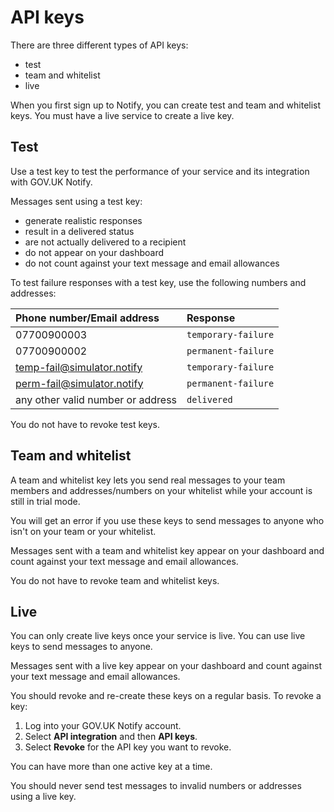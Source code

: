 # API keys

There are three different types of API keys:

- test
- team and whitelist
- live

When you first sign up to Notify, you can create test and team and whitelist keys. You must have a live service to create a live key.

## Test

Use a test key to test the performance of your service and its integration with GOV.UK Notify.

Messages sent using a test key:

- generate realistic responses
- result in a delivered status
- are not actually delivered to a recipient
- do not appear on your dashboard
- do not count against your text message and email allowances

To test failure responses with a test key, use the following numbers and addresses:

|Phone number/Email address|Response|
|:---|:---|
|07700900003|`temporary-failure`|
|07700900002|`permanent-failure`|
|temp-fail@simulator.notify|`temporary-failure`|
|perm-fail@simulator.notify|`permanent-failure`|
|any other valid number or address|`delivered`|

You do not have to revoke test keys.

## Team and whitelist

A team and whitelist key lets you send real messages to your team members and addresses/numbers on your whitelist while your account is still in trial mode.

You will get an error if you use these keys to send messages to anyone who isn't on your team or your whitelist.

Messages sent with a team and whitelist key appear on your dashboard and count against your text message and email allowances.

You do not have to revoke team and whitelist keys.

## Live

You can only create live keys once your service is live. You can use live keys to send messages to anyone.

Messages sent with a live key appear on your dashboard and count against your text message and email allowances.

You should revoke and re-create these keys on a regular basis. To revoke a key:

1. Log into your GOV.UK Notify account.
1. Select __API integration__ and then __API keys__.
1. Select __Revoke__ for the API key you want to revoke.

You can have more than one active key at a time.

You should never send test messages to invalid numbers or addresses using a live key. 
